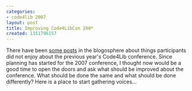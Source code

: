 ```yaml
---
categories:
- code4lib 2007
layout: post
title: Improving Code4LibCon 200*
created: 1151796157
---
```

There have been <a href="http://www.librarywebchic.net/wordpress/2006/07/01/on-being-the-library-web-chic/">some posts</a> in the blogosphere about things participants did not enjoy about the previous year's Code4Lib conference.  Since planning has started for the 2007 conference, I thought now would be a good time to open the doors and ask what should be improved about the conference.  What should be done the same and what should be done differently?  Here is a place to start gathering voices...
